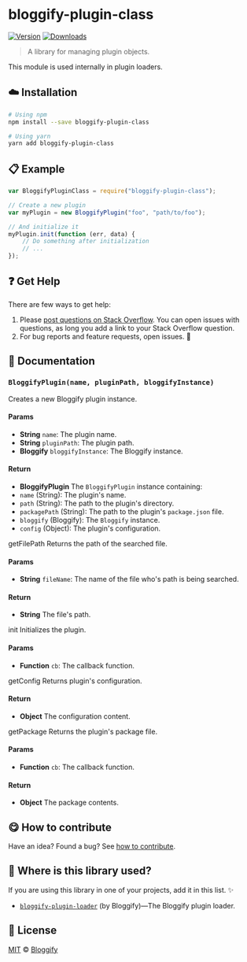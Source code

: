 <!-- Please do not edit this file. Edit the `blah` field in the `package.json` instead. If in doubt, open an issue. -->


# bloggify-plugin-class

 [![Version](https://img.shields.io/npm/v/bloggify-plugin-class.svg)](https://www.npmjs.com/package/bloggify-plugin-class) [![Downloads](https://img.shields.io/npm/dt/bloggify-plugin-class.svg)](https://www.npmjs.com/package/bloggify-plugin-class)

> A library for managing plugin objects.

This module is used internally in plugin loaders.

## :cloud: Installation

```sh
# Using npm
npm install --save bloggify-plugin-class

# Using yarn
yarn add bloggify-plugin-class
```


## :clipboard: Example



```js
var BloggifyPluginClass = require("bloggify-plugin-class");

// Create a new plugin
var myPlugin = new BloggifyPlugin("foo", "path/to/foo");

// And initialize it
myPlugin.init(function (err, data) {
    // Do something after initialization
    // ...
});
```



## :question: Get Help

There are few ways to get help:

 1. Please [post questions on Stack Overflow](https://stackoverflow.com/questions/ask). You can open issues with questions, as long you add a link to your Stack Overflow question.
 2. For bug reports and feature requests, open issues. :bug:



## :memo: Documentation


### `BloggifyPlugin(name, pluginPath, bloggifyInstance)`
Creates a new Bloggify plugin instance.

#### Params

- **String** `name`: The plugin name.
- **String** `pluginPath`: The plugin path.
- **Bloggify** `bloggifyInstance`: The Bloggify instance.

#### Return
- **BloggifyPlugin** The `BloggifyPlugin` instance containing:
 - `name` (String): The plugin's name.
 - `path` (String): The path to the plugin's directory.
 - `packagePath` (String): The path to the plugin's `package.json` file.
 - `bloggify` (Bloggify): The `Bloggify` instance.
 - `config` (Object): The plugin's configuration.

getFilePath
Returns the path of the searched file.

#### Params

- **String** `fileName`: The name of the file who's path is being searched.

#### Return
- **String** The file's path.

init
Initializes the plugin.

#### Params

- **Function** `cb`: The callback function.

getConfig
Returns plugin's configuration.

#### Return
- **Object** The configuration content.

getPackage
Returns the plugin's package file.

#### Params

- **Function** `cb`: The callback function.

#### Return
- **Object** The package contents.



## :yum: How to contribute
Have an idea? Found a bug? See [how to contribute][contributing].


## :dizzy: Where is this library used?
If you are using this library in one of your projects, add it in this list. :sparkles:


 - [`bloggify-plugin-loader`](https://github.com/Bloggify/plugin-loader#readme) (by Bloggify)—The Bloggify plugin loader.

## :scroll: License

[MIT][license] © [Bloggify][website]

[license]: http://showalicense.com/?fullname=Bloggify%20%3Csupport%40bloggify.org%3E%20(https%3A%2F%2Fbloggify.org)&year=2016#license-mit
[website]: https://bloggify.org
[contributing]: /CONTRIBUTING.md
[docs]: /DOCUMENTATION.md
